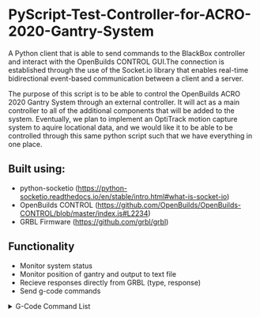 # PyScript-Test-Controller-for-ACRO-2020-Gantry-System

A Python client that is able to send commands to the BlackBox controller and interact with the OpenBuilds CONTROL GUI.The connection is established through the use of the Socket.io library that enables real-time bidirectional event-based communication between a client and a server.

The purpose of this script is to be able to control the OpenBuilds ACRO 2020 Gantry System through an external controller. It will act as a main controller to all of the additional components that will be added to the system. Eventually, we plan to implement an OptiTrack motion capture system to aquire locational data, and we would like it to be able to be controlled through this same python script such that we have everything in one place.

## Built using:
- python-socketio (https://python-socketio.readthedocs.io/en/stable/intro.html#what-is-socket-io)
- OpenBuilds CONTROL (https://github.com/OpenBuilds/OpenBuilds-CONTROL/blob/master/index.js#L2234)
- GRBL Firmware (https://github.com/grbl/grbl)

## Functionality
- Monitor system status
- Monitor position of gantry and output to text file
- Recieve responses directly from GRBL (type, response)
- Send g-code commands

<details>
<summary>G-Code Command List</summary>
    
### G0,G1: Linear Motions (G0 for non-extrusion movements)
G0
G1 [A<pos>] [B<pos>] [C<pos>] [E<pos>] [F<rate>] [S<power>] [U<pos>] [V<pos>] [W<pos>] [X<pos>] [Y<pos>] [Z<pos>]
### G2: Clockwise Arc
G2 
### G3: Counter-clockwise Arc
G3 
### G10 L2, G10 L20: Set Work Coordinate Offsets
### G17, G18,G19: Plane Selection
### G20: Set inch Units, 
### G21: Set milimeter Units
### G28,G30: go to Pre-Defined Position
### G28.1, G30.1: Set Pre-Defined Position
### G38.2: Probing
### G53: Move in Absolute Coordinates
### G54, G55, G56, G57, G58, G59: Work Coordinate Systems
### G61: Path Control Modes
### G80: Motion Mode Cancel
### G90, G91: Distance Modes
### G91.1: Arc IJK Distance Modes
### G92: Coordinate Offset
### G92.1 Clear Coordinate system Offsets
### G93, G94: Feedrate modes
### M0, M2, M30: Program Pause and End
### M3, M4, M5: Spindle Control
### M7, M8, M9: Coolant Control
### M56: Parking Motion Override Control
</details>
